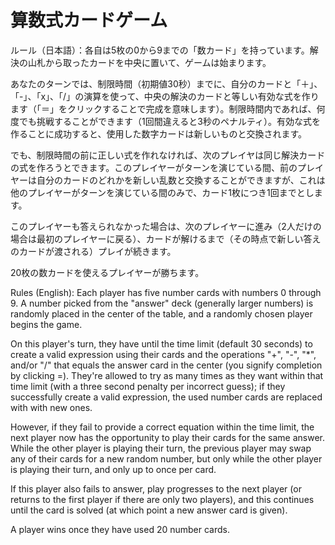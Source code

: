 # 算数式カードゲーム

ルール（日本語）：各自は5枚の0から9までの「数カード」を持っています。解決の山札から取ったカードを中央に置いて、ゲームは始まります。

あなたのターンでは、制限時間（初期値30秒）までに、自分のカードと「＋」、「-」、「x」、「/」の演算を使って、中央の解決のカードと等しい有効な式を作ります（「＝」をクリックすることで完成を意味します）。制限時間内であれば、何度でも挑戦することができます（1回間違えると3秒のペナルティ）。有効な式を作ることに成功すると、使用した数字カードは新しいものと交換されます。

でも、制限時間の前に正しい式を作れなければ、次のプレイヤは同じ解決カードの式を作ろうとできます。このプレイヤーがターンを演じている間、前のプレイヤーは自分のカードのどれかを新しい乱数と交換することができますが、これは他のプレイヤーがターンを演じている間のみで、カード1枚につき1回までとします。

このプレイヤーも答えられなかった場合は、次のプレイヤーに進み（2人だけの場合は最初のプレイヤーに戻る）、カードが解けるまで（その時点で新しい答えのカードが渡される）プレイが続きます。

20枚の数カードを使えるプレイヤーが勝ちます。

Rules (English): Each player has five number cards with numbers 0 through 9. A number picked from the "answer" deck (generally larger numbers) is randomly placed in the center of the table, and a randomly chosen player begins the game.

On this player's turn, they have until the time limit (default 30 seconds) to create a valid expression using their cards and the operations "+", "-", "\*", and/or "/" that equals the answer card in the center (you signify completion by clicking =). They're allowed to try as many times as they want within that time limit (with a three second penalty per incorrect guess); if they successfully create a valid expression, the used number cards are replaced with with new ones.

However, if they fail to provide a correct equation within the time limit, the next player now has the opportunity to play their cards for the same answer. While the other player is playing their turn, the previous player may swap any of their cards for a new random number, but only while the other player is playing their turn, and only up to once per card.

If this player also fails to answer, play progresses to the next player (or returns to the first player if there are only two players), and this continues until the card is solved (at which point a new answer card is given).

A player wins once they have used 20 number cards.
